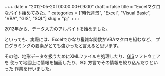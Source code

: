 +++
date = "2012-05-20T00:00:00+09:00"
draft = false
title = "Excelマクロなバイト始めてみた。"
categories = ["時代背景", "Excel", "Visual Basic", "VBA", "GIS", "SQL"]
slug = "pj"
+++

2012年から、データ入力のアルバイトを始めました。

といっても、実際には、Excelでかなり複雑な関数かVBAマクロを組むなど、
プログラミングの要素がとても強かったと言えると思います。

その他、地形データを扱うためにXMLファイルを処理したり、[GIS](http://www.gsi.go.jp/GIS/whatisgis.html)ソフトウェアを
使って地図上に情報を描画したり、SQL方言でその情報を絞り込んだりといった
作業を行いました。
